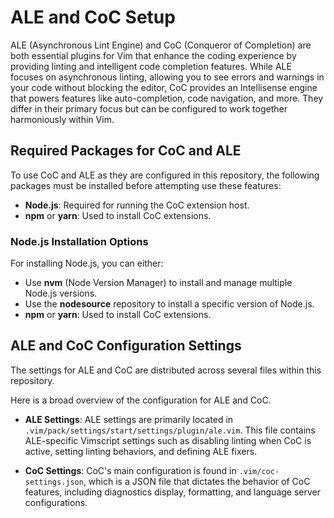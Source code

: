# ALE and CoC Setup

ALE (Asynchronous Lint Engine) and CoC (Conqueror of Completion) are both
essential plugins for Vim that enhance the coding experience by providing
linting and intelligent code completion features. While ALE focuses on
asynchronous linting, allowing you to see errors and warnings in your code
without blocking the editor, CoC provides an Intellisense engine that powers
features like auto-completion, code navigation, and more. They differ in their
primary focus but can be configured to work together harmoniously within Vim.

## Required Packages for CoC and ALE

To use CoC and ALE as they are configured in this repository, the following
packages must be installed before attempting use these features:

- **Node.js**: Required for running the CoC extension host.
- **npm** or **yarn**: Used to install CoC extensions.

### Node.js Installation Options

For installing Node.js, you can either:

- Use **nvm** (Node Version Manager) to install and manage multiple Node.js versions.
- Use the **nodesource** repository to install a specific version of Node.js.
- **npm** or **yarn**: Used to install CoC extensions.

## ALE and CoC Configuration Settings

The settings for ALE and CoC are distributed across several files within this
repository.

Here is a broad overview of the configuration for ALE and CoC.


- **ALE Settings**: ALE settings are primarily located in
    `.vim/pack/settings/start/settings/plugin/ale.vim`. This file contains
    ALE-specific Vimscript settings such as disabling linting when CoC is
    active, setting linting behaviors, and defining ALE fixers.

- **CoC Settings**: CoC's main configuration is found in
    `.vim/coc-settings.json`, which is a JSON file that dictates the behavior
    of CoC features, including diagnostics display, formatting, and language
    server configurations.

